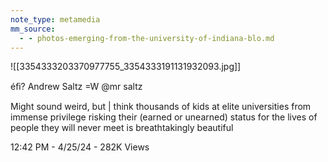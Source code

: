 ```yaml
---
note_type: metamedia
mm_source:
  - - photos-emerging-from-the-university-of-indiana-blo.md
---
```


![[3354333203370977755_3354333191131932093.jpg]]

éﬁ? Andrew Saltz
=W @mr saltz

Might sound weird, but | think thousands of kids
at elite universities from immense privilege
risking their (earned or unearned) status for the
lives of people they will never meet is
breathtakingly beautiful

12:42 PM - 4/25/24 - 282K Views

